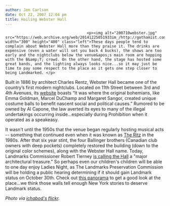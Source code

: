 ```yaml
---
author: Jen Carlson
date: Oct 22, 2007 12:04 pm
title: Hailing Webster Hall
---
```


	
										<p><img alt="200710webster.jpg" src="https://web.archive.org/web/20141225051933im_/http://gothamist.com/attachments/arts_jen/200710webster.jpg" width="300" height="400" class="left">These days people tend to complain about Webster Hall more than they praise it. The drinks are expensive (even a water will set you back 4 bucks), the shows are too early and the nightclubs below the venue&apos;s main room are hopping with the B&amp;T; crowd. On the other hand, the stage has hosted some great bands, and the lighting always looks nice...so it may just be time to pay some respect to the place as it gets one step closer to being Landmarked. </p>

<p>Built in 1886 by architect Charles Rentz, Webster Hall became one of the country&#x2019;s first modern nightclubs. Located on 11th  Street between 3rd and 4th Avenues, its <a href="https://web.archive.org/web/20141225051933/http://websterhall.com/">website</a> boasts &#x201C;It was where the original bohemians, like Emma Goldman, Marcel DuChamp and Margaret Sangor, created unique costume balls to benefit nascent social and political causes.&#x201D; Rumored to be owned by Al Capone, the law averted its eyes to many of the illegal undertakings occurring inside...especially during Prohibition when it operated as a speakeasy.</p>

<p>It wasn&apos;t until the 1950s that the venue began regularly hosting musical acts -- something that continued even when it was known as <a href="https://web.archive.org/web/20141225051933/http://en.wikipedia.org/wiki/Ritz_%28rock_club%29">The Ritz</a> in the 1980s. After that six year stint, the four Ballinger brothers (Canadian club owners with deep pockets) completely restored the building (down to the original color schemes), along with the Webster Hall name. Today, Landmarks Commissioner Robert Tierney <a href="https://web.archive.org/web/20141225051933/http://www.nydailynews.com/entertainment/music/2007/10/22/2007-10-22_a_landmark_day_for_webster_hall-1.html">is calling the Hall</a> a &quot;major architectural treasure.&quot; So perhaps even our children&apos;s children will be able to one day enjoy Ladies Night, as The Landmarks Preservation Commission will be holding a public hearing determining if it should gain Landmark status on October 30th. Check out <a href="https://web.archive.org/web/20141225051933/http://www.flickr.com/photo_zoom.gne?id=247922457&amp;size=l">this panorama</a> to get a good look at the place...we think those walls tell enough New York stories to deserve Landmark status. </p>

<p><em>Photo via <a href="https://web.archive.org/web/20141225051933/http://www.flickr.com/photos/ichabod/83025789">ichabod&apos;s flickr</a>.</em></p>					
										
									
				